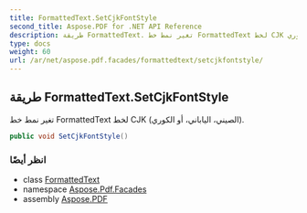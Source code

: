 ```yaml
---
title: FormattedText.SetCjkFontStyle
second_title: Aspose.PDF for .NET API Reference
description: طريقة FormattedText. تغير نمط خط FormattedText لخط CJK الصيني أو الياباني أو الكوري
type: docs
weight: 60
url: /ar/net/aspose.pdf.facades/formattedtext/setcjkfontstyle/
---
```

## طريقة FormattedText.SetCjkFontStyle

تغير نمط خط FormattedText لخط CJK (الصيني، الياباني، أو الكوري).

```csharp
public void SetCjkFontStyle()
```

### انظر أيضًا

* class [FormattedText](../)
* namespace [Aspose.Pdf.Facades](../../../aspose.pdf.facades/)
* assembly [Aspose.PDF](../../../)